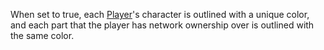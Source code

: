 When set to true, each [Player](https://developer.roblox.com/en-us/api-reference/class/Player)'s character is outlined with a unique color, and each part that the player has network ownership over is outlined with the same color.